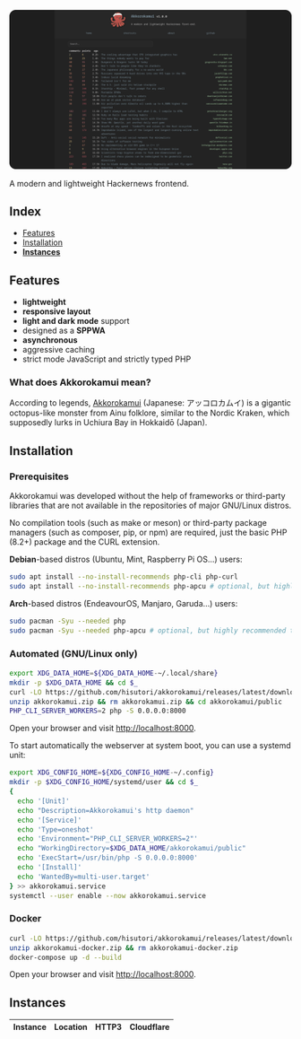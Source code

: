 ![preview](./assets/akkorokamui.png)

A modern and lightweight Hackernews frontend.

## Index

- [Features](#features)
- [Installation](#installation)
- **[Instances](#instances)**

## Features

- **lightweight**
- **responsive layout**
- **light and dark mode** support
- designed as a **SPPWA**
- **asynchronous**
- aggressive caching
- strict mode JavaScript and strictly typed PHP

### What does Akkorokamui mean?

According to legends, [Akkorokamui](https://en.wikipedia.org/wiki/Akkorokamui) (Japanese: アッコロカムイ) is a gigantic octopus-like monster from Ainu folklore, similar to the Nordic Kraken, which supposedly lurks in Uchiura Bay in Hokkaidō (Japan).

## Installation

### Prerequisites

Akkorokamui was developed without the help of frameworks or third-party libraries that are not available in the repositories of major GNU/Linux distros.

No compilation tools (such as make or meson) or third-party package managers (such as composer, pip, or npm) are required, just the basic PHP (8.2+) package and the CURL extension.

**Debian**-based distros (Ubuntu, Mint, Raspberry Pi OS...) users:

```bash
sudo apt install --no-install-recommends php-cli php-curl
sudo apt install --no-install-recommends php-apcu # optional, but highly recommended to improve performance
```

**Arch**-based distros (EndeavourOS, Manjaro, Garuda...) users:

```bash
sudo pacman -Syu --needed php
sudo pacman -Syu --needed php-apcu # optional, but highly recommended to improve performance
```

### Automated (GNU/Linux only)

```bash
export XDG_DATA_HOME=${XDG_DATA_HOME-~/.local/share}
mkdir -p $XDG_DATA_HOME && cd $_
curl -LO https://github.com/hisutori/akkorokamui/releases/latest/download/akkorokamui.zip
unzip akkorokamui.zip && rm akkorokamui.zip && cd akkorokamui/public
PHP_CLI_SERVER_WORKERS=2 php -S 0.0.0.0:8000
```

Open your browser and visit [http://localhost:8000](http://localhost:8000).

To start automatically the webserver at system boot, you can use a systemd unit:

```bash
export XDG_CONFIG_HOME=${XDG_CONFIG_HOME-~/.config}
mkdir -p $XDG_CONFIG_HOME/systemd/user && cd $_
{
  echo '[Unit]'
  echo "Description=Akkorokamui's http daemon"
  echo '[Service]'
  echo 'Type=oneshot'
  echo 'Environment="PHP_CLI_SERVER_WORKERS=2"'
  echo "WorkingDirectory=$XDG_DATA_HOME/akkorokamui/public"
  echo 'ExecStart=/usr/bin/php -S 0.0.0.0:8000'
  echo '[Install]'
  echo 'WantedBy=multi-user.target'
} >> akkorokamui.service
systemctl --user enable --now akkorokamui.service
```

### Docker

```bash
curl -LO https://github.com/hisutori/akkorokamui/releases/latest/download/akkorokamui-docker.zip
unzip akkorokamui-docker.zip && rm akkorokamui-docker.zip
docker-compose up -d --build
```

Open your browser and visit [http://localhost:8000](http://localhost:8000).

## Instances

| Instance | Location | HTTP3 | Cloudflare |
| -------- | :------: | :---: | :--------: |
